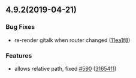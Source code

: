 ## 4.9.2(2019-04-21)


### Bug Fixes

* re-render gitalk when router changed ([11ea1f8](https://github.com/docsifyjs/docsify/commit/11ea1f8))


### Features

* allows relative path, fixed [#590](https://github.com/docsifyjs/docsify/issues/590) ([31654f1](https://github.com/docsifyjs/docsify/commit/31654f1))
